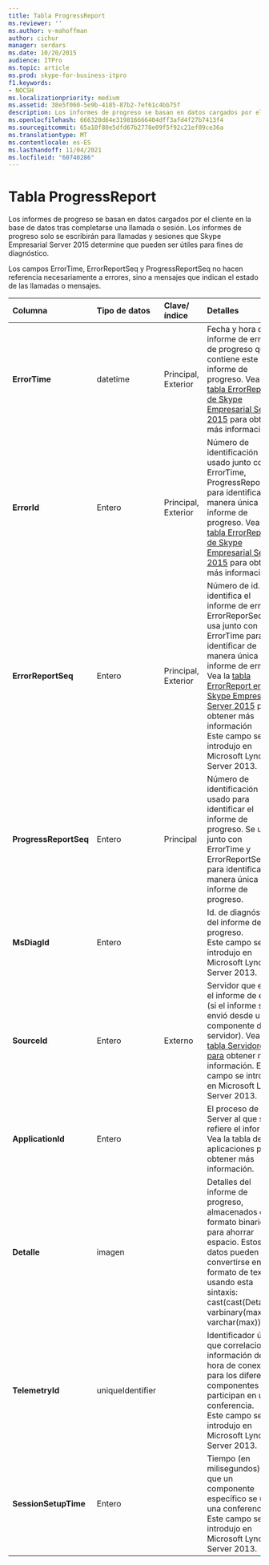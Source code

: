 ```yaml
---
title: Tabla ProgressReport
ms.reviewer: ''
ms.author: v-mahoffman
author: cichur
manager: serdars
ms.date: 10/20/2015
audience: ITPro
ms.topic: article
ms.prod: skype-for-business-itpro
f1.keywords:
- NOCSH
ms.localizationpriority: medium
ms.assetid: 38e5f060-5e9b-4185-87b2-7ef61c4bb75f
description: Los informes de progreso se basan en datos cargados por el cliente en la base de datos tras completarse una llamada o sesión. Los informes de progreso solo se escribirán para llamadas y sesiones que Skype Empresarial Server 2015 determine que pueden ser útiles para fines de diagnóstico.
ms.openlocfilehash: 666320d64e319816666404dff3afd4f27b7413f4
ms.sourcegitcommit: 65a10f80e5dfd67b2778e09f5f92c21ef09ce36a
ms.translationtype: MT
ms.contentlocale: es-ES
ms.lasthandoff: 11/04/2021
ms.locfileid: "60740286"
---
```

# <a name="progressreport-table"></a>Tabla ProgressReport
 
Los informes de progreso se basan en datos cargados por el cliente en la base de datos tras completarse una llamada o sesión. Los informes de progreso solo se escribirán para llamadas y sesiones que Skype Empresarial Server 2015 determine que pueden ser útiles para fines de diagnóstico.
  
Los campos ErrorTime, ErrorReportSeq y ProgressReportSeq no hacen referencia necesariamente a errores, sino a mensajes que indican el estado de las llamadas o mensajes.
  
|**Columna**|**Tipo de datos**|**Clave/índice**|**Detalles**|
|:-----|:-----|:-----|:-----|
|**ErrorTime** <br/> |datetime  <br/> |Principal, Exterior  <br/> |Fecha y hora del informe de errores de progreso que contiene este informe de progreso. Vea la [tabla ErrorReport de Skype Empresarial Server 2015](errorreport.md) para obtener más información. <br/> |
|**ErrorId** <br/> |Entero  <br/> |Principal, Exterior  <br/> |Número de identificación usado junto con ErrorTime, ProgressReportSeq para identificar de manera única un informe de progreso. Vea la [tabla ErrorReport de Skype Empresarial Server 2015](errorreport.md) para obtener más información. <br/> |
|**ErrorReportSeq** <br/> |Entero  <br/> |Principal, Exterior  <br/> |Número de id. que identifica el informe de errores. ErrorReporSeq se usa junto con ErrorTime para identificar de manera única un informe de errores. Vea la [tabla ErrorReport en Skype Empresarial Server 2015](errorreport.md) para obtener más información <br/> Este campo se introdujo en Microsoft Lync Server 2013.  <br/> |
|**ProgressReportSeq** <br/> |Entero  <br/> |Principal  <br/> |Número de identificación usado para identificar el informe de progreso. Se utiliza junto con ErrorTime y ErrorReportSeq para identificar de manera única un informe de progreso.  <br/> |
|**MsDiagId** <br/> |Entero  <br/> ||Id. de diagnóstico del informe de progreso.  <br/> Este campo se introdujo en Microsoft Lync Server 2013.  <br/> |
|**SourceId** <br/> |Entero  <br/> |Externo  <br/> |Servidor que envió el informe de error (si el informe se envió desde un componente de servidor). Vea la [tabla Servidores para](servers.md) obtener más información. Este campo se introdujo en Microsoft Lync Server 2013. <br/> |
|**ApplicationId** <br/> |Entero  <br/> ||El proceso de Lync Server al que se refiere el informe. Vea la tabla de aplicaciones para obtener más información.  <br/> |
|**Detalle** <br/> |imagen  <br/> ||Detalles del informe de progreso, almacenados en formato binario para ahorrar espacio. Estos datos pueden convertirse en formato de texto usando esta sintaxis:  <br/> cast(cast(Detail as varbinary(max)) as varchar(max))  <br/> |
|**TelemetryId** <br/> |uniqueIdentifier  <br/> ||Identificador único que correlaciona información de hora de conexión para los diferentes componentes que participan en una conferencia.  <br/> Este campo se introdujo en Microsoft Lync Server 2013.  <br/> |
|**SessionSetupTime** <br/> |Entero  <br/> ||Tiempo (en milisegundos) para que un componente específico se una a una conferencia.  <br/> Este campo se introdujo en Microsoft Lync Server 2013.  <br/> |
   

